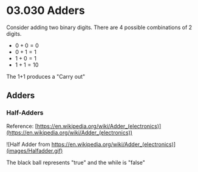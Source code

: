 # 03.030 Adders


Consider adding two binary digits.  There are 4 possible combinations of 2 digits.

- $0 + 0 = 0$
- $0 + 1 = 1$
- $1 + 0 = 1$
- $1 + 1 = 10$

The 1+1 produces a "Carry out"

## Adders

### Half-Adders

Reference: [https://en.wikipedia.org/wiki/Adder_(electronics)](https://en.wikipedia.org/wiki/Adder_(electronics))

![Half Adder from https://en.wikipedia.org/wiki/Adder_(electronics)](images/Halfadder.gif)

The black ball represents "true" and the while is "false"